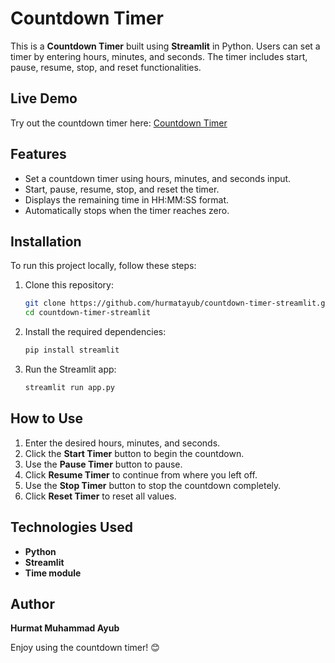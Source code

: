# Countdown Timer

This is a **Countdown Timer** built using **Streamlit** in Python. Users can set a timer by entering hours, minutes, and seconds. The timer includes start, pause, resume, stop, and reset functionalities.

## Live Demo
Try out the countdown timer here: [Countdown Timer](https://count-dowm-timer-by-hurmat-ayub.streamlit.app/)

## Features
- Set a countdown timer using hours, minutes, and seconds input.
- Start, pause, resume, stop, and reset the timer.
- Displays the remaining time in HH:MM:SS format.
- Automatically stops when the timer reaches zero.

## Installation
To run this project locally, follow these steps:

1. Clone this repository:
   ```sh
   git clone https://github.com/hurmatayub/countdown-timer-streamlit.git
   cd countdown-timer-streamlit
   ```
2. Install the required dependencies:
   ```sh
   pip install streamlit
   ```
3. Run the Streamlit app:
   ```sh
   streamlit run app.py
   ```

## How to Use
1. Enter the desired hours, minutes, and seconds.
2. Click the **Start Timer** button to begin the countdown.
3. Use the **Pause Timer** button to pause.
4. Click **Resume Timer** to continue from where you left off.
5. Use the **Stop Timer** button to stop the countdown completely.
6. Click **Reset Timer** to reset all values.

## Technologies Used
- **Python**
- **Streamlit**
- **Time module**

## Author
**Hurmat Muhammad Ayub**

Enjoy using the countdown timer! 😊


